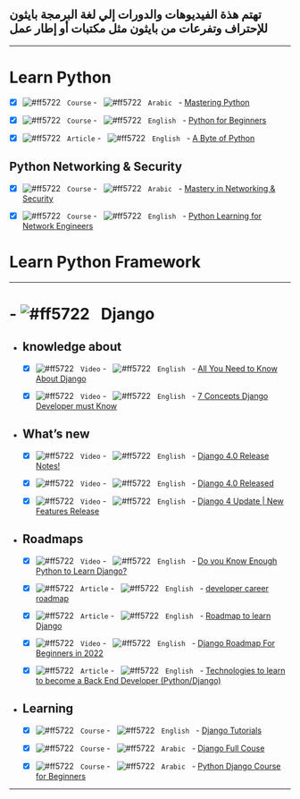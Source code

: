 


## تهتم هذة الفيديوهات والدورات إلي لغة البرمجة بايثون للإحتراف وتفرعات من بايثون مثل مكتبات أو إطار  عمل


----------------------------------

# Learn Python
 
 
  
 - [x] ![#ff5722](https://via.placeholder.com/12/15B3E8/000000?text=+) &#xA0;	 `Course` - &#xA0;	 ![#ff5722](https://via.placeholder.com/12/ff5722/000000?text=+) &#xA0; `Arabic` &#xA0; -  [Mastering Python](https://www.youtube.com/playlist?list=PLDoPjvoNmBAyE_gei5d18qkfIe-Z8mocs)


 
 - [x] ![#ff5722](https://via.placeholder.com/12/15B3E8/000000?text=+) &#xA0;	 `Course` - &#xA0;	 ![#ff5722](https://via.placeholder.com/12/ff5722/000000?text=+) &#xA0; `English` &#xA0; -  [Python for Beginners](https://www.youtube.com/playlist?list=PLsyeobzWxl7poL9JTVyndKe62ieoN-MZ3)

  - [x] ![#ff5722](https://via.placeholder.com/12/15B3E8/000000?text=+) &#xA0;	 `Article` - &#xA0;	 ![#ff5722](https://via.placeholder.com/12/ff5722/000000?text=+) &#xA0; `English` &#xA0; -  [A Byte of Python](https://python.swaroopch.com/)




## Python Networking & Security

 - [x] ![#ff5722](https://via.placeholder.com/12/15B3E8/000000?text=+) &#xA0;	 `Course` - &#xA0;	 ![#ff5722](https://via.placeholder.com/12/ff5722/000000?text=+) &#xA0; `Arabic` &#xA0; -  [Mastery in Networking & Security](https://www.youtube.com/playlist?list=PLBPdtL8DZBZL6PwIslfXE5N7uDnKWGGFv)



 - [x] ![#ff5722](https://via.placeholder.com/12/15B3E8/000000?text=+) &#xA0;	 `Course` - &#xA0;	 ![#ff5722](https://via.placeholder.com/12/ff5722/000000?text=+) &#xA0; `English` &#xA0; -  [Python Learning for Network Engineers](https://www.youtube.com/playlist?list=PLOocymQm7YWakdZkBfCRIC06fv7xQE85N)





# Learn Python Framework


------------------------

# - ![#ff5722](https://via.placeholder.com/12/30D933/000000?text=+) &#xA0;	  Django 


- ##  knowledge about 



    - [x] ![#ff5722](https://via.placeholder.com/12/15B3E8/000000?text=+) &#xA0;	 `Video` - &#xA0;	 ![#ff5722](https://via.placeholder.com/12/ff5722/000000?text=+) &#xA0; `English` &#xA0; -  [All You Need to Know About Django](https://www.youtube.com/watch?v=fIYVXygQUr4)



    - [x] ![#ff5722](https://via.placeholder.com/12/15B3E8/000000?text=+) &#xA0;	 `Video` - &#xA0;	 ![#ff5722](https://via.placeholder.com/12/ff5722/000000?text=+) &#xA0; `English` &#xA0; -  [7 Concepts Django Developer must Know](https://www.youtube.com/watch?v=AqwHQzh18Ic)



- ## What’s new



    - [x] ![#ff5722](https://via.placeholder.com/12/15B3E8/000000?text=+) &#xA0;	 `Video` - &#xA0;	 ![#ff5722](https://via.placeholder.com/12/ff5722/000000?text=+) &#xA0; `English` &#xA0; -  [Django 4.0 Release Notes!](https://www.youtube.com/watch?v=bE23wioMGao)



    - [x] ![#ff5722](https://via.placeholder.com/12/15B3E8/000000?text=+) &#xA0;	 `Video` - &#xA0;	 ![#ff5722](https://via.placeholder.com/12/ff5722/000000?text=+) &#xA0; `English` &#xA0; -  [Django 4.0 Released](https://youtu.be/jOMGAyeKZKo)




    - [x] ![#ff5722](https://via.placeholder.com/12/15B3E8/000000?text=+) &#xA0;	 `Video` - &#xA0;	 ![#ff5722](https://via.placeholder.com/12/ff5722/000000?text=+) &#xA0; `English` &#xA0; -  [Django 4 Update | New Features Release](https://youtu.be/U7hAcRESF5U)





- ## Roadmaps


    - [x] ![#ff5722](https://via.placeholder.com/12/15B3E8/000000?text=+) &#xA0;	 `Video` - &#xA0;	 ![#ff5722](https://via.placeholder.com/12/ff5722/000000?text=+) &#xA0; `English` &#xA0; -  [Do you Know Enough Python to Learn Django?](https://youtu.be/8rMuotrrRlg)



    - [x] ![#ff5722](https://via.placeholder.com/12/15B3E8/000000?text=+) &#xA0;	 `Article` - &#xA0;	 ![#ff5722](https://via.placeholder.com/12/ff5722/000000?text=+) &#xA0; `English` &#xA0; -  [developer career roadmap](https://github.com/mmoallemi99/developer-career-roadmap/blob/master/django.md)


    - [x] ![#ff5722](https://via.placeholder.com/12/15B3E8/000000?text=+) &#xA0;	 `Article` - &#xA0;	 ![#ff5722](https://via.placeholder.com/12/ff5722/000000?text=+) &#xA0; `English` &#xA0; -  [Roadmap to learn Django](https://www.linkedin.com/pulse/roadmap-learn-django-yasser-albarbary/)


    - [x] ![#ff5722](https://via.placeholder.com/12/15B3E8/000000?text=+) &#xA0;	 `Video` - &#xA0;	 ![#ff5722](https://via.placeholder.com/12/ff5722/000000?text=+) &#xA0; `English` &#xA0; -  [Django Roadmap For Beginners in 2022](https://youtu.be/vguDw-0yBOE)



    - [x] ![#ff5722](https://via.placeholder.com/12/15B3E8/000000?text=+) &#xA0;	 `Article` - &#xA0;	 ![#ff5722](https://via.placeholder.com/12/ff5722/000000?text=+) &#xA0; `English` &#xA0; -  [Technologies to learn to become a Back End Developer (Python/Django)](https://gist.github.com/shahwan42/279f6ec17dfc91ec9c6f778ae2877b2d)


- ## Learning

    - [x] ![#ff5722](https://via.placeholder.com/12/15B3E8/000000?text=+) &#xA0;	 `Course` - &#xA0;	 ![#ff5722](https://via.placeholder.com/12/ff5722/000000?text=+) &#xA0; `English` &#xA0; -  [Django Tutorials](https://www.youtube.com/playlist?list=PL-osiE80TeTtoQCKZ03TU5fNfx2UY6U4p)


    - [x] ![#ff5722](https://via.placeholder.com/12/15B3E8/000000?text=+) &#xA0;	 `Course` - &#xA0;	 ![#ff5722](https://via.placeholder.com/12/ff5722/000000?text=+) &#xA0; `Arabic` &#xA0; -  [Django Full Couse](https://www.youtube.com/playlist?list=PLBPdtL8DZBZIJWC1rZlUG-x6H33IScVmK)


    - [x] ![#ff5722](https://via.placeholder.com/12/15B3E8/000000?text=+) &#xA0;	 `Course` - &#xA0;	 ![#ff5722](https://via.placeholder.com/12/ff5722/000000?text=+) &#xA0; `Arabic` &#xA0; -  [Python Django Course for Beginners  ](https://www.youtube.com/watch?v=t7DrJqcUviA)


-----------------------------------




